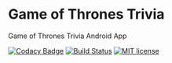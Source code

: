 # Game of Thrones Trivia
Game of Thrones Trivia Android App

[![Codacy Badge](https://api.codacy.com/project/badge/Grade/f7bf31329c1c4e438dfc542b24c973d6)](https://app.codacy.com/app/AdoraNwodo/got-trivia?utm_source=github.com&utm_medium=referral&utm_content=AdoraNwodo/got-trivia&utm_campaign=Badge_Grade_Dashboard)
[![Build Status](https://travis-ci.com/AdoraNwodo/got-trivia.svg?token=oVRWJeAgyroqNrfbKF32&branch=master)](https://travis-ci.com/AdoraNwodo/got-trivia)
[![MIT license](https://img.shields.io/badge/License-MIT-blue.svg)](https://github.com/AdoraNwodo/got-trivia/blob/master/LICENSE)
